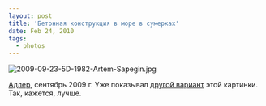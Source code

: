 ```yaml
---
layout: post
title: 'Бетонная конструкция в море в сумерках'
date: Feb 24, 2010
tags:
  - photos
---
```


![2009-09-23-5D-1982-Artem-Sapegin.jpg](photo://340)

[Адлер](http://birdwatcher.ru/albums/zubova-schel/ "Фотографии из Адлера и Зубовой щели"), сентябрь 2009 г. Уже показывал [другой вариант](http://birdwatcher.ru/blog/3894/) этой картинки. Так, кажется, лучше.
